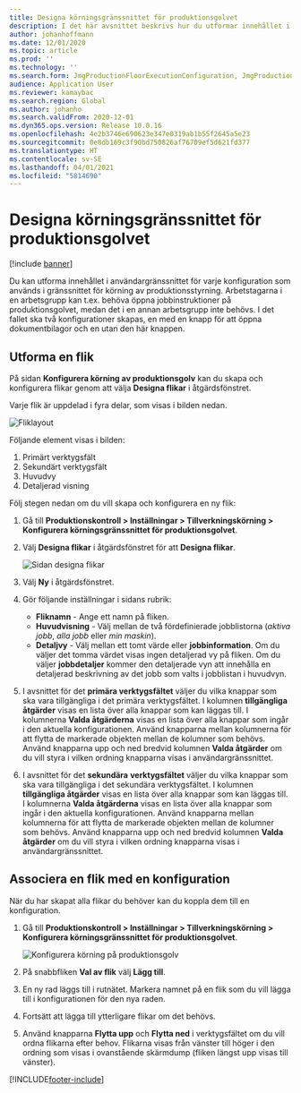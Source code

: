 ```yaml
---
title: Designa körningsgränssnittet för produktionsgolvet
description: I det här avsnittet beskrivs hur du utformar innehållet i användargränssnittet för varje konfiguration.
author: johanhoffmann
ms.date: 12/01/2020
ms.topic: article
ms.prod: ''
ms.technology: ''
ms.search.form: JmgProductionFloorExecutionConfiguration, JmgProductionFloorExecutionConfigurationTab
audience: Application User
ms.reviewer: kamaybac
ms.search.region: Global
ms.author: johanho
ms.search.validFrom: 2020-12-01
ms.dyn365.ops.version: Release 10.0.16
ms.openlocfilehash: 4e2b3746e690623e347e0319ab1b55f2645a5e23
ms.sourcegitcommit: 0e8db169c3f90bd750826af76709ef5d621fd377
ms.translationtype: HT
ms.contentlocale: sv-SE
ms.lasthandoff: 04/01/2021
ms.locfileid: "5814690"
---
```

# <a name="design-the-production-floor-execution-interface"></a>Designa körningsgränssnittet för produktionsgolvet

[!include [banner](../includes/banner.md)]

Du kan utforma innehållet i användargränssnittet för varje konfiguration som används i gränssnittet för körning av produktionsstyrning. Arbetstagarna i en arbetsgrupp kan t.ex. behöva öppna jobbinstruktioner på produktionsgolvet, medan det i en annan arbetsgrupp inte behövs. I det fallet ska två konfigurationer skapas, en med en knapp för att öppna dokumentbilagor och en utan den här knappen.

## <a name="design-a-tab"></a>Utforma en flik

På sidan **Konfigurera körning av produktionsgolv** kan du skapa och konfigurera flikar genom att välja **Designa flikar** i åtgärdsfönstret.

Varje flik är uppdelad i fyra delar, som visas i bilden nedan.

![Fliklayout](media/pfe-tab-layout.png "Fliklayout")

Följande element visas i bilden:

1. Primärt verktygsfält
1. Sekundärt verktygsfält
1. Huvudvy
1. Detaljerad visning

Följ stegen nedan om du vill skapa och konfigurera en ny flik:

1. Gå till **Produktionskontroll \> Inställningar \> Tillverkningskörning \> Konfigurera körningsgränssnittet för produktionsgolvet**.

1. Välj **Designa flikar** i åtgärdsfönstret för att **Designa flikar**.

    ![Sidan designa flikar](media/pfe-design-tabs.png "Sidan designa flikar")

1. Välj **Ny** i åtgärdsfönstret.

1. Gör följande inställningar i sidans rubrik:

    - **Fliknamn** - Ange ett namn på fliken.
    - **Huvudvisning** - Välj mellan de två fördefinierade jobblistorna (*aktiva jobb*, *alla jobb* eller *min maskin*).
    - **Detaljvy** - Välj mellan ett tomt värde eller **jobbinformation**. Om du väljer det tomma värdet visas ingen detaljerad vy på fliken. Om du väljer **jobbdetaljer** kommer den detaljerade vyn att innehålla en detaljerad beskrivning av det jobb som valts i jobblistan i huvudvyn.

1. I avsnittet för det **primära verktygsfältet** väljer du vilka knappar som ska vara tillgängliga i det primära verktygsfältet. I kolumnen **tillgängliga åtgärder** visas en lista över alla knappar som kan läggas till. I kolumnerna **Valda åtgärderna** visas en lista över alla knappar som ingår i den aktuella konfigurationen. Använd knapparna mellan kolumnerna för att flytta de markerade objekten mellan de kolumner som behövs. Använd knapparna upp och ned bredvid kolumnen **Valda åtgärder** om du vill styra i vilken ordning knapparna visas i användargränssnittet.

1. I avsnittet för det **sekundära** **verktygsfältet** väljer du vilka knappar som ska vara tillgängliga i det sekundära verktygsfältet. I kolumnen **tillgängliga åtgärder** visas en lista över alla knappar som kan läggas till. I kolumnerna **Valda åtgärderna** visas en lista över alla knappar som ingår i den aktuella konfigurationen. Använd knapparna mellan kolumnerna för att flytta de markerade objekten mellan de kolumner som behövs. Använd knapparna upp och ned bredvid kolumnen **Valda åtgärder** om du vill styra i vilken ordning knapparna visas i användargränssnittet.

## <a name="associate-a-tab-with-a-configuration"></a>Associera en flik med en konfiguration

När du har skapat alla flikar du behöver kan du koppla dem till en konfiguration.

1. Gå till **Produktionskontroll \> Inställningar \> Tillverkningskörning \> Konfigurera körningsgränssnittet för produktionsgolvet**.

    ![Konfigurera körning på produktionsgolv](media/pfe-config-prod-floor-execution.png "Konfigurera körning på produktionsgolv")

1. På snabbfliken **Val av flik** välj **Lägg till**.

1. En ny rad läggs till i rutnätet. Markera namnet på en flik som du vill lägga till i konfigurationen för den nya raden.

1. Fortsätt att lägga till ytterligare flikar om det behövs.

1. Använd knapparna **Flytta upp** och **Flytta ned** i verktygsfältet om du vill ordna flikarna efter behov. Flikarna visas från vänster till höger i den ordning som visas i ovanstående skärmdump (fliken längst upp visas till vänster).


[!INCLUDE[footer-include](../../includes/footer-banner.md)]